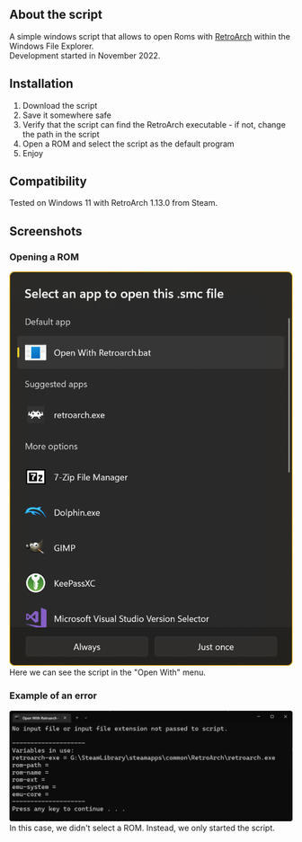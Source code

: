 ## About the script
A simple windows script that allows to open Roms with [RetroArch](https://github.com/libretro/RetroArch) within the Windows File Explorer.  
Development started in November 2022.

## Installation
1. Download the script
2. Save it somewhere safe
3. Verify that the script can find the RetroArch executable - if not, change the path in the script
4. Open a ROM and select the script as the default program
5. Enjoy

## Compatibility
Tested on Windows 11 with RetroArch 1.13.0 from Steam.

## Screenshots

### Opening a ROM
![Open With](images/screenshots/open_with_smc.png)
Here we can see the script in the "Open With" menu.

### Example of an error
![Error](images/screenshots/error.png)
In this case, we didn't select a ROM. Instead, we only started the script.
